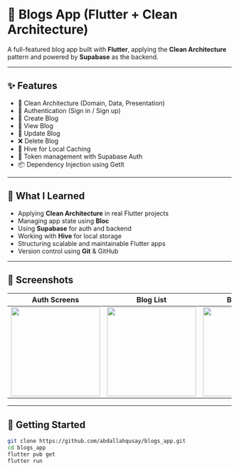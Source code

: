 # 📝 Blogs App (Flutter + Clean Architecture)

A full-featured blog app built with **Flutter**, applying the **Clean Architecture** pattern and powered by **Supabase** as the backend.


---

## ✨ Features

- 🧠 Clean Architecture (Domain, Data, Presentation)
- 🛂 Authentication (Sign in / Sign up)
- 📝 Create Blog
- 📄 View Blog
- 🔄 Update Blog
- ❌ Delete Blog
- 💾 Hive for Local Caching
- 🔐 Token management with Supabase Auth
- 📦 Dependency Injection using GetIt

---

## 🧠 What I Learned

- Applying **Clean Architecture** in real Flutter projects
- Managing app state using **Bloc**
- Using **Supabase** for auth and backend
- Working with **Hive** for local storage
- Structuring scalable and maintainable Flutter apps
- Version control using **Git** & GitHub

---

## 📸 Screenshots

| Auth Screens | Blog List | Blog Details |
|--------------|-----------|--------------|
| <img src="screenshots/login.png" width="200"/> | <img src="screenshots/blogs.png" width="200"/> | <img src="screenshots/blog_details.png" width="200"/> |

---




## 🚀 Getting Started

```bash
git clone https://github.com/abdallahqusay/blogs_app.git
cd blogs_app
flutter pub get
flutter run
